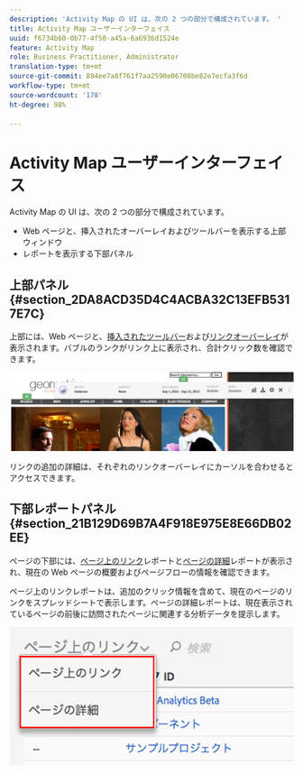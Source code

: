 ```yaml
---
description: 'Activity Map の UI は、次の 2 つの部分で構成されています。 '
title: Activity Map ユーザーインターフェイス
uuid: f6734b60-0b77-4f50-a45a-6a6936d1524e
feature: Activity Map
role: Business Practitioner, Administrator
translation-type: tm+mt
source-git-commit: 894ee7a8f761f7aa2590e06708be82e7ecfa3f6d
workflow-type: tm+mt
source-wordcount: '178'
ht-degree: 98%

---
```



# Activity Map ユーザーインターフェイス

Activity Map の UI は、次の 2 つの部分で構成されています。

* Web ページと、挿入されたオーバーレイおよびツールバーを表示する上部ウィンドウ
* レポートを表示する下部パネル

## 上部パネル {#section_2DA8ACD35D4C4ACBA32C13EFB5317E7C}

上部には、Web ページと、[挿入されたツールバー](/help/analyze/activity-map/activitymap-standard-live.md)および[リンクオーバーレイ](/help/analyze/activity-map/activitymap-gainerslosers.md)が表示されます。バブルのランクがリンク上に表示され、合計クリック数を確認できます。

![](assets/top_panel.png)

リンクの追加の詳細は、それぞれのリンクオーバーレイにカーソルを合わせるとアクセスできます。

## 下部レポートパネル {#section_21B129D69B7A4F918E975E8E66DB02EE}

ページの下部には、[ページ上のリンク](/help/analyze/activity-map/activitymap-links-report.md)レポートと[ページの詳細](/help/analyze/activity-map/activitymap-page-flow.md)レポートが表示され、現在の Web ページの概要およびページフローの情報を確認できます。

ページ上のリンクレポートは、追加のクリック情報を含めて、現在のページのリンクをスプレッドシートで表示します。ページの詳細レポートは、現在表示されているページの前後に訪問されたページに関連する分析データを提示します。

![](assets/bottom_panel.png)

